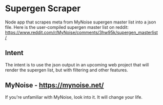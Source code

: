 # Supergen Scraper
Node app that scrapes meta from MyNoise supergen master list into a json file.
Here is the user-compiled supergen master list on reddit:
https://www.reddit.com/r/MyNoise/comments/3hw95k/supergen_masterlist/

## Intent
The intent is to use the json output in an upcoming web project that will render the supergen list, but with filtering and other features.

## MyNoise - https://mynoise.net/
If you're unfamiliar with MyNoise, look into it. It will change your life.
